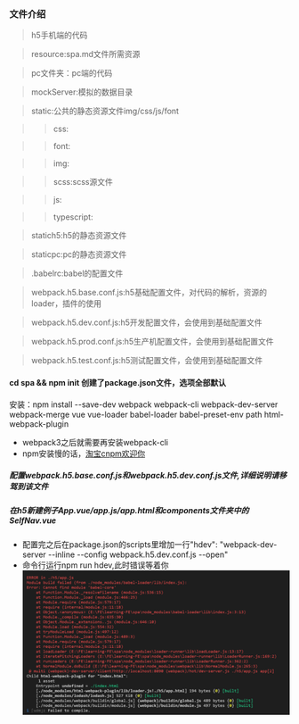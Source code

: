 ### 文件介绍

 > h5手机端的代码

 > resource:spa.md文件所需资源

 > pc文件夹：pc端的代码

 > mockServer:模拟的数据目录

 > static:公共的静态资源文件img/css/js/font

 >> css:

 >> font:

 >> img:

 >> scss:scss源文件

 >> js:

 >> typescript:

 > statich5:h5的静态资源文件

 > staticpc:pc的静态资源文件

 > .babelrc:babel的配置文件

 > webpack.h5.base.conf.js:h5基础配置文件，对代码的解析，资源的loader，插件的使用

 > webpack.h5.dev.conf.js:h5开发配置文件，会使用到基础配置文件

 > webpack.h5.prod.conf.js:h5生产机配置文件，会使用到基础配置文件

 > webpack.h5.test.conf.js:h5测试配置文件，会使用到基础配置文件


#### cd spa && npm init 创建了package.json文件，选项全部默认


安装：npm install --save-dev webpack webpack-cli webpack-dev-server webpack-merge vue vue-loader  babel-loader  babel-preset-env path html-webpack-plugin
* webpack3之后就需要再安装webpack-cli
* npm安装慢的话，[淘宝cnpm欢迎你](https://npm.taobao.org/ "我的npm镜像")

##### 配置webpack.h5.base.conf.js和webpack.h5.dev.conf.js文件,详细说明请移驾到该文件
##### 在h5新建例子App.vue/app.js/app.html和components文件夹中的SelfNav.vue
* 配置完之后在package.json的scripts里增加一行"hdev": "webpack-dev-server --inline --config webpack.h5.dev.conf.js --open"
* 命令行运行npm run hdev,此时错误等着你
![运行错误](./resource/1.png)
